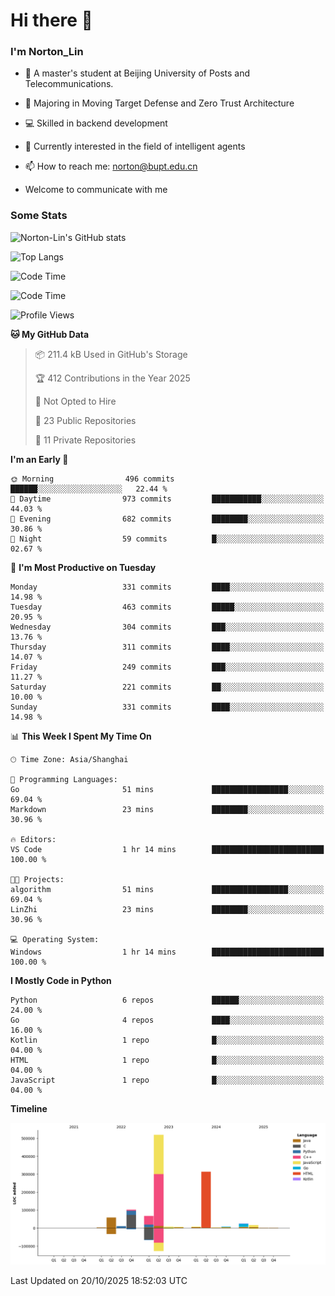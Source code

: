 
# Hi there 👋

### I'm Norton_Lin
- 🏫 A master's student at Beijing University of Posts and Telecommunications.
- 🌱 Majoring in Moving Target Defense and Zero Trust Architecture
- 💻 Skilled in backend development
- 🤖 Currently interested in the field of intelligent agents
- 📫 How to reach me: [norton@bupt.edu.cn](mailto:norton@bupt.edu.cn)

- Welcome to communicate with me

### Some Stats
![Norton-Lin's GitHub stats](https://github-readme-stats.vercel.app/api?username=Norton-Lin&count_private=true&show_icons=true&theme=radical)

![Top Langs](https://github-readme-stats.vercel.app/api/top-langs/?username=Norton-Lin&langs_count=10&layout=compact)

![Code Time](https://github-readme-stats.vercel.app/api/wakatime?username=Norton_Lin)

<!--START_SECTION:waka-->
![Code Time](http://img.shields.io/badge/Code%20Time-1%2C031%20hrs%2015%20mins-blue)

![Profile Views](http://img.shields.io/badge/Profile%20Views-0-blue)

**🐱 My GitHub Data** 

> 📦 211.4 kB Used in GitHub's Storage 
 > 
> 🏆 412 Contributions in the Year 2025
 > 
> 🚫 Not Opted to Hire
 > 
> 📜 23 Public Repositories 
 > 
> 🔑 11 Private Repositories 
 > 
**I'm an Early 🐤** 

```text
🌞 Morning                496 commits         ██████░░░░░░░░░░░░░░░░░░░   22.44 % 
🌆 Daytime                973 commits         ███████████░░░░░░░░░░░░░░   44.03 % 
🌃 Evening                682 commits         ████████░░░░░░░░░░░░░░░░░   30.86 % 
🌙 Night                  59 commits          █░░░░░░░░░░░░░░░░░░░░░░░░   02.67 % 
```
📅 **I'm Most Productive on Tuesday** 

```text
Monday                   331 commits         ████░░░░░░░░░░░░░░░░░░░░░   14.98 % 
Tuesday                  463 commits         █████░░░░░░░░░░░░░░░░░░░░   20.95 % 
Wednesday                304 commits         ███░░░░░░░░░░░░░░░░░░░░░░   13.76 % 
Thursday                 311 commits         ████░░░░░░░░░░░░░░░░░░░░░   14.07 % 
Friday                   249 commits         ███░░░░░░░░░░░░░░░░░░░░░░   11.27 % 
Saturday                 221 commits         ██░░░░░░░░░░░░░░░░░░░░░░░   10.00 % 
Sunday                   331 commits         ████░░░░░░░░░░░░░░░░░░░░░   14.98 % 
```


📊 **This Week I Spent My Time On** 

```text
🕑︎ Time Zone: Asia/Shanghai

💬 Programming Languages: 
Go                       51 mins             █████████████████░░░░░░░░   69.04 % 
Markdown                 23 mins             ████████░░░░░░░░░░░░░░░░░   30.96 % 

🔥 Editors: 
VS Code                  1 hr 14 mins        █████████████████████████   100.00 % 

🐱‍💻 Projects: 
algorithm                51 mins             █████████████████░░░░░░░░   69.04 % 
LinZhi                   23 mins             ████████░░░░░░░░░░░░░░░░░   30.96 % 

💻 Operating System: 
Windows                  1 hr 14 mins        █████████████████████████   100.00 % 
```

**I Mostly Code in Python** 

```text
Python                   6 repos             ██████░░░░░░░░░░░░░░░░░░░   24.00 % 
Go                       4 repos             ████░░░░░░░░░░░░░░░░░░░░░   16.00 % 
Kotlin                   1 repo              █░░░░░░░░░░░░░░░░░░░░░░░░   04.00 % 
HTML                     1 repo              █░░░░░░░░░░░░░░░░░░░░░░░░   04.00 % 
JavaScript               1 repo              █░░░░░░░░░░░░░░░░░░░░░░░░   04.00 % 
```



**Timeline**

![Lines of Code chart](https://raw.githubusercontent.com/Norton-Lin/Norton-Lin/main/assets/bar_graph.png)


 Last Updated on 20/10/2025 18:52:03 UTC
<!--END_SECTION:waka-->
